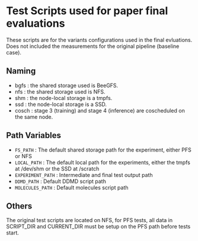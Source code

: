 # Test Scripts used for paper final evaluations
These scripts are for the variants configurations used in the final evluations. Does not included the measurements for the original pipeline (baseline case).

## Naming
- bgfs : the shared storage used is BeeGFS.
- nfs : the shared storage used is NFS.
- shm : the node-local storage is a tmpfs.
- ssd : the node-local storage is a SSD.
- cosch : stage 3 (training) and stage 4 (inference) are coscheduled on the same node.

## Path Variables
- `FS_PATH` : The default shared storage path for the experiment, either PFS or NFS
- `LOCAL_PATH` : The default local path for the experiments, either the tmpfs at /dev/shm or the SSD at /scratch
- `EXPERIMENT_PATH` : Intermediate and final test output path
- `DDMD_PATH` : Default DDMD script path
- `MOLECULES_PATH` : Default molecules script path

## Others
The original test scripts are located on NFS, for PFS tests, all data in SCRIPT_DIR and CURRENT_DIR must be setup on the PFS path before tests start.

